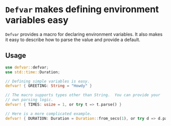 # `Defvar` makes defining environment variables easy

`Defvar` provides a macro for declaring environment variables.  It
also makes it easy to describe how to parse the value and provide a
default.

## Usage

```rust
use defvar::defvar;
use std::time::Duration;

// Defining simple variables is easy.
defvar! { GREETING: String = "Howdy" }

// The macro supports types other than String.  You can provide your
// own parsing logic.
defvar! { TIMES: usize = 1, or try t => t.parse() }

// Here is a more complicated example.
defvar! { DURATION: Duration = Duration::from_secs(1), or try d => d.parse().map(Duration::from_secs) }
```
